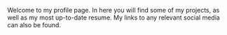 Welcome to my profile page. In here you will find some of my projects, as well as my most up-to-date resume. My links to any relevant social media can also be found. 